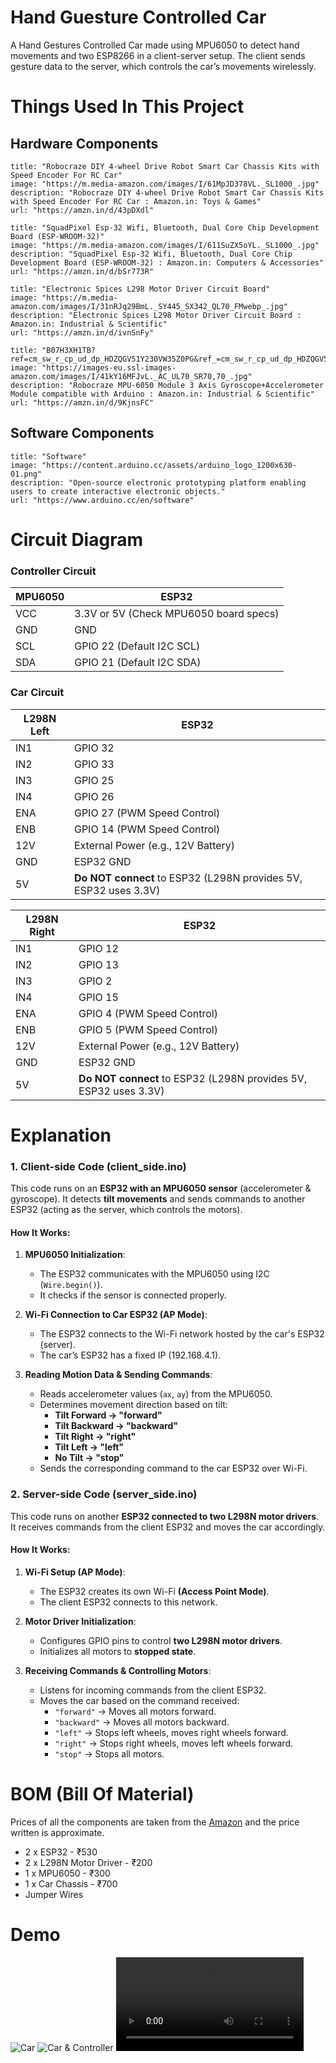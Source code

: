 # Hand Guesture Controlled Car
A Hand Gestures Controlled Car made using MPU6050 to detect hand movements and two ESP8266 in a client-server setup. The client sends gesture data to the server, which controls the car’s movements wirelessly.

# Things Used In This Project
## Hardware Components
 ```embed
title: "Robocraze DIY 4-wheel Drive Robot Smart Car Chassis Kits with Speed Encoder For RC Car"
image: "https://m.media-amazon.com/images/I/61MpJD378VL._SL1000_.jpg"
description: "Robocraze DIY 4-wheel Drive Robot Smart Car Chassis Kits with Speed Encoder For RC Car : Amazon.in: Toys & Games"
url: "https://amzn.in/d/43pDXdl"
```
```embed
title: "SquadPixel Esp-32 Wifi, Bluetooth, Dual Core Chip Development Board (ESP-WROOM-32)"
image: "https://m.media-amazon.com/images/I/611SuZX5oYL._SL1000_.jpg"
description: "SquadPixel Esp-32 Wifi, Bluetooth, Dual Core Chip Development Board (ESP-WROOM-32) : Amazon.in: Computers & Accessories"
url: "https://amzn.in/d/bSr773R"
```
```embed
title: "Electronic Spices L298 Motor Driver Circuit Board"
image: "https://m.media-amazon.com/images/I/31nRJq29BmL._SY445_SX342_QL70_FMwebp_.jpg"
description: "Electronic Spices L298 Motor Driver Circuit Board : Amazon.in: Industrial & Scientific"
url: "https://amzn.in/d/ivnSnFy"
```
```embed
title: "B07H3XH1TB?ref=cm_sw_r_cp_ud_dp_HDZQGV51Y230VW35Z0PG&ref_=cm_sw_r_cp_ud_dp_HDZQGV51Y230VW35Z0PG&social_share=cm_sw_r_cp_ud_dp_HDZQGV51Y230VW35Z0PG"
image: "https://images-eu.ssl-images-amazon.com/images/I/41kY16MFJvL._AC_UL70_SR70,70_.jpg"
description: "Robocraze MPU-6050 Module 3 Axis Gyroscope+Accelerometer Module compatible with Arduino : Amazon.in: Industrial & Scientific"
url: "https://amzn.in/d/9KjnsFC"
```

## Software Components
```embed
title: "Software"
image: "https://content.arduino.cc/assets/arduino_logo_1200x630-01.png"
description: "Open-source electronic prototyping platform enabling users to create interactive electronic objects."
url: "https://www.arduino.cc/en/software"
```


# Circuit Diagram
### Controller Circuit
| MPU6050 | ESP32                                  |
| ------- | -------------------------------------- |
| VCC     | 3.3V or 5V (Check MPU6050 board specs) |
| GND     | GND                                    |
| SCL     | GPIO 22 (Default I2C SCL)              |
| SDA     | GPIO 21 (Default I2C SDA)              |
### Car Circuit
| **L298N Left** | **ESP32**                                                        |
| -------------- | ---------------------------------------------------------------- |
| IN1            | GPIO 32                                                          |
| IN2            | GPIO 33                                                          |
| IN3            | GPIO 25                                                          |
| IN4            | GPIO 26                                                          |
| ENA            | GPIO 27 (PWM Speed Control)                                      |
| ENB            | GPIO 14 (PWM Speed Control)                                      |
| 12V            | External Power (e.g., 12V Battery)                               |
| GND            | ESP32 GND                                                        |
| 5V             | **Do NOT connect** to ESP32 (L298N provides 5V, ESP32 uses 3.3V) |

| **L298N Right** | **ESP32**                                                        |
| --------------- | ---------------------------------------------------------------- |
| IN1             | GPIO 12                                                          |
| IN2             | GPIO 13                                                          |
| IN3             | GPIO 2                                                           |
| IN4             | GPIO 15                                                          |
| ENA             | GPIO 4 (PWM Speed Control)                                       |
| ENB             | GPIO 5 (PWM Speed Control)                                       |
| 12V             | External Power (e.g., 12V Battery)                               |
| GND             | ESP32 GND                                                        |
| 5V              | **Do NOT connect** to ESP32 (L298N provides 5V, ESP32 uses 3.3V) |

# Explanation
### **1. Client-side Code (client_side.ino)**
This code runs on an **ESP32 with an MPU6050 sensor** (accelerometer & gyroscope). It detects **tilt movements** and sends commands to another ESP32 (acting as the server, which controls the motors).

#### **How It Works:**

1. **MPU6050 Initialization**:
    - The ESP32 communicates with the MPU6050 using I2C (`Wire.begin()`).
    - It checks if the sensor is connected properly.
    
2. **Wi-Fi Connection to Car ESP32 (AP Mode)**:
    - The ESP32 connects to the Wi-Fi network hosted by the car's ESP32 (server).
    - The car’s ESP32 has a fixed IP (192.168.4.1).
    
3. **Reading Motion Data & Sending Commands**:
    - Reads accelerometer values (`ax`, `ay`) from the MPU6050.
    - Determines movement direction based on tilt:
        - **Tilt Forward → "forward"**
        - **Tilt Backward → "backward"**
        - **Tilt Right → "right"**
        - **Tilt Left → "left"**
        - **No Tilt → "stop"**
    - Sends the corresponding command to the car ESP32 over Wi-Fi.

### **2. Server-side Code (server_side.ino)**
This code runs on another **ESP32 connected to two L298N motor drivers**. It receives commands from the client ESP32 and moves the car accordingly.

#### **How It Works:**

1. **Wi-Fi Setup (AP Mode)**:
    - The ESP32 creates its own Wi-Fi **(Access Point Mode)**.
    - The client ESP32 connects to this network.
    
2. **Motor Driver Initialization**:
    - Configures GPIO pins to control **two L298N motor drivers**.
    - Initializes all motors to **stopped state**.
    
3. **Receiving Commands & Controlling Motors**:
    - Listens for incoming commands from the client ESP32.
    - Moves the car based on the command received:
        - `"forward"` → Moves all motors forward.
        - `"backward"` → Moves all motors backward.
        - `"left"` → Stops left wheels, moves right wheels forward.
        - `"right"` → Stops right wheels, moves left wheels forward.
        - `"stop"` → Stops all motors.

# BOM (Bill Of Material)
Prices of all the components are taken from the [Amazon](https://www.amazon.in/) and the price written is approximate.
- 2 x ESP32 - ₹530
- 2 x L298N Motor Driver - ₹200
- 1 x MPU6050 - ₹300
- 1 x Car Chassis - ₹700
- Jumper Wires

# Demo
![Car](Pasted_image_20250206143705.png)
![Car & Controller](Pasted_image_20250206143748.png)
![Demo Video](Final.mp4)

